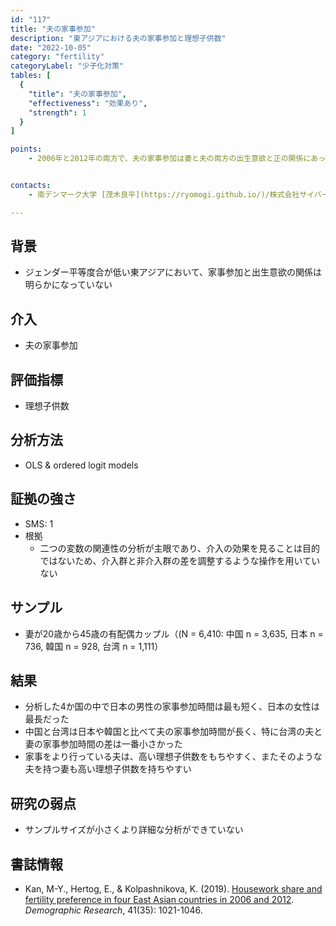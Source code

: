 ```yaml
---
id: "117"
title: "夫の家事参加"
description: "東アジアにおける夫の家事参加と理想子供数"
date: "2022-10-05"
category: "fertility"
categoryLabel: "少子化対策"
tables: [
  {
    "title": "夫の家事参加",
    "effectiveness": "効果あり",
    "strength": 1
  }
]

points:
    - 2006年と2012年の両方で、夫の家事参加は妻と夫の両方の出生意欲と正の関係にあった


contacts:
    - 南デンマーク大学 [茂木良平](https://ryomogi.github.io/)/株式会社サイバーエージェント経済学社会実装チーム

---
```


## 背景
- ジェンダー平等度合が低い東アジアにおいて、家事参加と出生意欲の関係は明らかになっていない



## 介入
- 夫の家事参加


## 評価指標
- 理想子供数


## 分析方法
- OLS & ordered logit models


## 証拠の強さ
- SMS: 1
- 根拠 
  - 二つの変数の関連性の分析が主眼であり、介入の効果を見ることは目的ではないため、介入群と非介入群の差を調整するような操作を用いていない


## サンプル
- 妻が20歳から45歳の有配偶カップル（(N = 6,410: 中国 n = 3,635, 日本 n = 736, 韓国 n = 928, 台湾 n = 1,111）


## 結果
- 分析した4か国の中で日本の男性の家事参加時間は最も短く、日本の女性は最長だった
- 中国と台湾は日本や韓国と比べて夫の家事参加時間が長く、特に台湾の夫と妻の家事参加時間の差は一番小さかった
- 家事をより行っている夫は、高い理想子供数をもちやすく、またそのような夫を持つ妻も高い理想子供数を持ちやすい


## 研究の弱点
- サンプルサイズが小さくより詳細な分析ができていない

## 書誌情報
- Kan, M-Y., Hertog, E., & Kolpashnikova, K. (2019). [Housework share and fertility preference in four East Asian countries in 2006 and 2012](https://www.demographic-research.org/volumes/vol41/35/). *Demographic Research*, 41(35): 1021-1046.